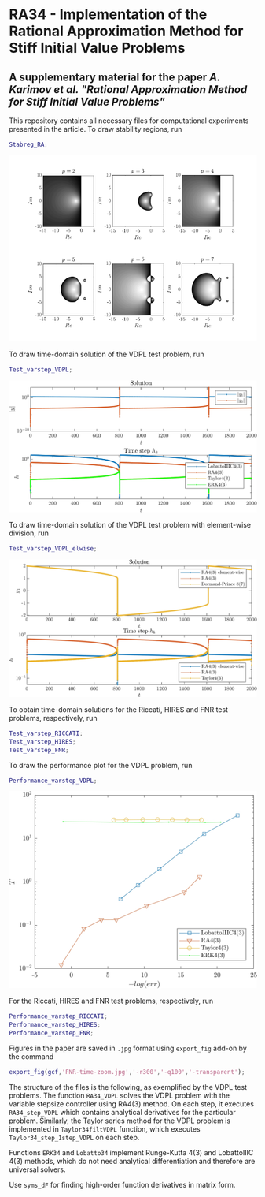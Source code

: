 # RA34 - Implementation of the Rational Approximation Method for Stiff Initial Value Problems
## A supplementary material for the paper *A. Karimov et al. "Rational Approximation Method for Stiff Initial Value Problems"*

This repository contains all necessary files for computational experiments presented in the article. 
To draw stability regions, run
```matlab
Stabreg_RA;
```
![Image 1](https://github.com/aikarimov/RA34/blob/main/StabReg.png)

To draw time-domain solution of the VDPL test problem, run
```matlab
Test_varstep_VDPL;
```
![Image 2](https://github.com/aikarimov/RA34/blob/main/VDPL-time.jpg)

To draw time-domain solution of the VDPL test problem with element-wise division, run
```matlab
Test_varstep_VDPL_elwise;
```
![Image 3](https://github.com/aikarimov/RA34/blob/main/VDPL1000-elwise.jpg)

To obtain time-domain solutions for the Riccati, HIRES and FNR test problems, respectively, run 
```matlab
Test_varstep_RICCATI;
Test_varstep_HIRES;
Test_varstep_FNR;
```

To draw the performance plot for the VDPL problem, run
```matlab
Performance_varstep_VDPL;
```
![Image 4](https://github.com/aikarimov/RA34/blob/main/VDPL-perf.jpg)

For the Riccati, HIRES and FNR test problems, respectively, run
```matlab
Performance_varstep_RICCATI;
Performance_varstep_HIRES;
Performance_varstep_FNR;
```

Figures in the paper are saved in `.jpg` format using `export_fig` add-on by the command
```matlab
export_fig(gcf,'FNR-time-zoom.jpg','-r300','-q100','-transparent');
```

The structure of the files is the following, as exemplified by the VDPL test problems. 
The function `RA34_VDPL` solves the VDPL problem with the variable stepsize controller using RA4(3) method. On each step, it executes `RA34_step_VDPL` which contains analytical derivatives for the particular problem. Similarly, the Taylor series method for the VDPL problem is implemented in `Taylor34filtVDPL` function, which executes `Taylor34_step_1step_VDPL` on each step.

Functions `ERK34` and `Lobatto34` implement Runge-Kutta 4(3) and LobattoIIIC 4(3) methods, which do not need analytical differentiation and therefore are universal solvers.

Use `syms_dF` for finding high-order function derivatives in matrix form.

